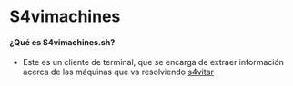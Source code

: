 # S4vimachines

#### ¿Qué es S4vimachines.sh?
- Este es un cliente de terminal, que se encarga de extraer información acerca de las máquinas que va resolviendo [s4vitar](https://www.youtube.com/s4vitar) 
